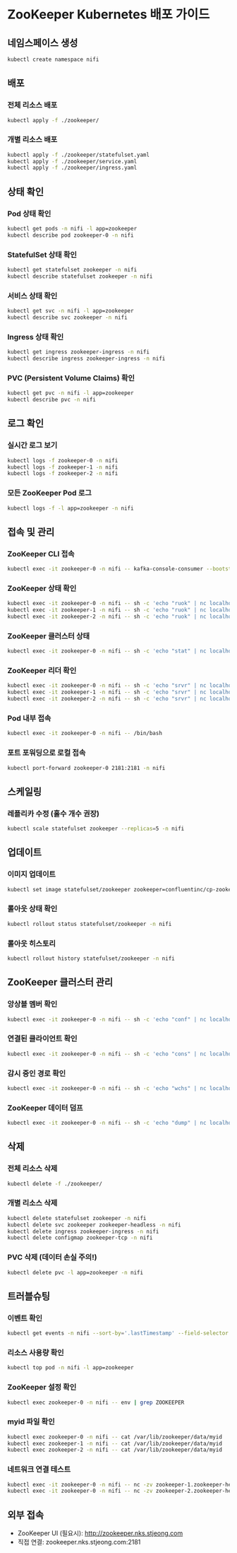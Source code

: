 # ZooKeeper Kubernetes 배포 가이드

## 네임스페이스 생성

```bash
kubectl create namespace nifi
```

## 배포

### 전체 리소스 배포
```bash
kubectl apply -f ./zookeeper/
```

### 개별 리소스 배포
```bash
kubectl apply -f ./zookeeper/statefulset.yaml
kubectl apply -f ./zookeeper/service.yaml
kubectl apply -f ./zookeeper/ingress.yaml
```

## 상태 확인

### Pod 상태 확인
```bash
kubectl get pods -n nifi -l app=zookeeper
kubectl describe pod zookeeper-0 -n nifi
```

### StatefulSet 상태 확인
```bash
kubectl get statefulset zookeeper -n nifi
kubectl describe statefulset zookeeper -n nifi
```

### 서비스 상태 확인
```bash
kubectl get svc -n nifi -l app=zookeeper
kubectl describe svc zookeeper -n nifi
```

### Ingress 상태 확인
```bash
kubectl get ingress zookeeper-ingress -n nifi
kubectl describe ingress zookeeper-ingress -n nifi
```

### PVC (Persistent Volume Claims) 확인
```bash
kubectl get pvc -n nifi -l app=zookeeper
kubectl describe pvc -n nifi
```

## 로그 확인

### 실시간 로그 보기
```bash
kubectl logs -f zookeeper-0 -n nifi
kubectl logs -f zookeeper-1 -n nifi
kubectl logs -f zookeeper-2 -n nifi
```

### 모든 ZooKeeper Pod 로그
```bash
kubectl logs -f -l app=zookeeper -n nifi
```

## 접속 및 관리

### ZooKeeper CLI 접속
```bash
kubectl exec -it zookeeper-0 -n nifi -- kafka-console-consumer --bootstrap-server localhost:9092 --topic __consumer_offsets
```

### ZooKeeper 상태 확인
```bash
kubectl exec -it zookeeper-0 -n nifi -- sh -c 'echo "ruok" | nc localhost 2181'
kubectl exec -it zookeeper-1 -n nifi -- sh -c 'echo "ruok" | nc localhost 2181'
kubectl exec -it zookeeper-2 -n nifi -- sh -c 'echo "ruok" | nc localhost 2181'
```

### ZooKeeper 클러스터 상태
```bash
kubectl exec -it zookeeper-0 -n nifi -- sh -c 'echo "stat" | nc localhost 2181'
```

### ZooKeeper 리더 확인
```bash
kubectl exec -it zookeeper-0 -n nifi -- sh -c 'echo "srvr" | nc localhost 2181 | grep Mode'
kubectl exec -it zookeeper-1 -n nifi -- sh -c 'echo "srvr" | nc localhost 2181 | grep Mode'
kubectl exec -it zookeeper-2 -n nifi -- sh -c 'echo "srvr" | nc localhost 2181 | grep Mode'
```

### Pod 내부 접속
```bash
kubectl exec -it zookeeper-0 -n nifi -- /bin/bash
```

### 포트 포워딩으로 로컬 접속
```bash
kubectl port-forward zookeeper-0 2181:2181 -n nifi
```

## 스케일링

### 레플리카 수정 (홀수 개수 권장)
```bash
kubectl scale statefulset zookeeper --replicas=5 -n nifi
```

## 업데이트

### 이미지 업데이트
```bash
kubectl set image statefulset/zookeeper zookeeper=confluentinc/cp-zookeeper:7.5.0 -n nifi
```

### 롤아웃 상태 확인
```bash
kubectl rollout status statefulset/zookeeper -n nifi
```

### 롤아웃 히스토리
```bash
kubectl rollout history statefulset/zookeeper -n nifi
```

## ZooKeeper 클러스터 관리

### 앙상블 멤버 확인
```bash
kubectl exec -it zookeeper-0 -n nifi -- sh -c 'echo "conf" | nc localhost 2181'
```

### 연결된 클라이언트 확인
```bash
kubectl exec -it zookeeper-0 -n nifi -- sh -c 'echo "cons" | nc localhost 2181'
```

### 감시 중인 경로 확인
```bash
kubectl exec -it zookeeper-0 -n nifi -- sh -c 'echo "wchs" | nc localhost 2181'
```

### ZooKeeper 데이터 덤프
```bash
kubectl exec -it zookeeper-0 -n nifi -- sh -c 'echo "dump" | nc localhost 2181'
```

## 삭제

### 전체 리소스 삭제
```bash
kubectl delete -f ./zookeeper/
```

### 개별 리소스 삭제
```bash
kubectl delete statefulset zookeeper -n nifi
kubectl delete svc zookeeper zookeeper-headless -n nifi
kubectl delete ingress zookeeper-ingress -n nifi
kubectl delete configmap zookeeper-tcp -n nifi
```

### PVC 삭제 (데이터 손실 주의!)
```bash
kubectl delete pvc -l app=zookeeper -n nifi
```

## 트러블슈팅

### 이벤트 확인
```bash
kubectl get events -n nifi --sort-by='.lastTimestamp' --field-selector involvedObject.name=zookeeper-0
```

### 리소스 사용량 확인
```bash
kubectl top pod -n nifi -l app=zookeeper
```

### ZooKeeper 설정 확인
```bash
kubectl exec zookeeper-0 -n nifi -- env | grep ZOOKEEPER
```

### myid 파일 확인
```bash
kubectl exec zookeeper-0 -n nifi -- cat /var/lib/zookeeper/data/myid
kubectl exec zookeeper-1 -n nifi -- cat /var/lib/zookeeper/data/myid
kubectl exec zookeeper-2 -n nifi -- cat /var/lib/zookeeper/data/myid
```

### 네트워크 연결 테스트
```bash
kubectl exec -it zookeeper-0 -n nifi -- nc -zv zookeeper-1.zookeeper-headless.nifi.svc.cluster.local 2888
kubectl exec -it zookeeper-0 -n nifi -- nc -zv zookeeper-2.zookeeper-headless.nifi.svc.cluster.local 2888
```

## 외부 접속

- ZooKeeper UI (필요시): http://zookeeper.nks.stjeong.com
- 직접 연결: zookeeper.nks.stjeong.com:2181